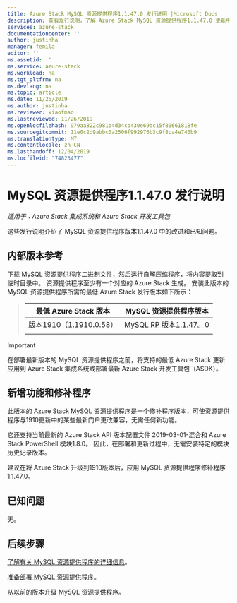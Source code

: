```yaml
---
title: Azure Stack MySQL 资源提供程序1.1.47.0 发行说明 |Microsoft Docs
description: 查看发行说明，了解 Azure Stack MySQL 资源提供程序1.1.47.0 更新中的新增功能。
services: azure-stack
documentationcenter: ''
author: justinha
manager: femila
editor: ''
ms.assetid: ''
ms.service: azure-stack
ms.workload: na
ms.tgt_pltfrm: na
ms.devlang: na
ms.topic: article
ms.date: 11/26/2019
ms.author: justinha
ms.reviewer: xiaofmao
ms.lastreviewed: 11/26/2019
ms.openlocfilehash: 979aa822c981b4d34cb430e69dc15f80661818fe
ms.sourcegitcommit: 11e0c2d9abbc0a2506f992976b3c9f8ca4e746b9
ms.translationtype: MT
ms.contentlocale: zh-CN
ms.lasthandoff: 12/04/2019
ms.locfileid: "74823477"
---
```

# <a name="mysql-resource-provider-11470-release-notes"></a>MySQL 资源提供程序1.1.47.0 发行说明

*适用于：Azure Stack 集成系统和 Azure Stack 开发工具包*

这些发行说明介绍了 MySQL 资源提供程序版本1.1.47.0 中的改进和已知问题。

## <a name="build-reference"></a>内部版本参考
下载 MySQL 资源提供程序二进制文件，然后运行自解压缩程序，将内容提取到临时目录中。 资源提供程序至少有一个对应的 Azure Stack 生成。 安装此版本的 MySQL 资源提供程序所需的最低 Azure Stack 发行版本如下所示：

> |最低 Azure Stack 版本|MySQL 资源提供程序版本|
> |-----|-----|
> |版本1910（1.1910.0.58）|[MySQL RP 版本1.1.47。0](https://aka.ms/azurestackmysqlrp11470)|  
> |     |     |

> [!IMPORTANT]
> 在部署最新版本的 MySQL 资源提供程序之前，将支持的最低 Azure Stack 更新应用到 Azure Stack 集成系统或部署最新 Azure Stack 开发工具包（ASDK）。

## <a name="new-features-and-fixes"></a>新增功能和修补程序

此版本的 Azure Stack MySQL 资源提供程序是一个修补程序版本，可使资源提供程序与1910更新中的某些最新门户更改兼容，无需任何新功能。

它还支持当前最新的 Azure Stack API 版本配置文件 2019-03-01-混合和 Azure Stack PowerShell 模块1.8.0。 因此，在部署和更新过程中，无需安装特定的模块历史记录版本。

建议在将 Azure Stack 升级到1910版本后，应用 MySQL 资源提供程序修补程序1.1.47.0。

## <a name="known-issues"></a>已知问题

无。

## <a name="next-steps"></a>后续步骤
[了解有关 MySQL 资源提供程序的详细信息](azure-stack-mysql-resource-provider.md)。

[准备部署 MySQL 资源提供程序](azure-stack-mysql-resource-provider-deploy.md#prerequisites)。

[从以前的版本升级 MySQL 资源提供程序](azure-stack-mysql-resource-provider-update.md)。 
